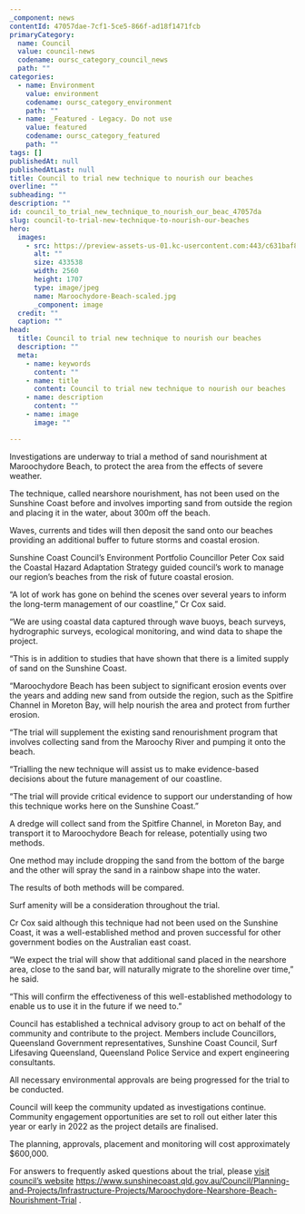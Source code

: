 ```yaml
---
_component: news
contentId: 47057dae-7cf1-5ce5-866f-ad18f1471fcb
primaryCategory:
  name: Council
  value: council-news
  codename: oursc_category_council_news
  path: ""
categories:
  - name: Environment
    value: environment
    codename: oursc_category_environment
    path: ""
  - name: _Featured - Legacy. Do not use
    value: featured
    codename: oursc_category_featured
    path: ""
tags: []
publishedAt: null
publishedAtLast: null
title: Council to trial new technique to nourish our beaches
overline: ""
subheading: ""
description: ""
id: council_to_trial_new_technique_to_nourish_our_beac_47057da
slug: council-to-trial-new-technique-to-nourish-our-beaches
hero:
  images:
    - src: https://preview-assets-us-01.kc-usercontent.com:443/c631baf8-1b46-001f-580c-d0001b68b4a8/efa8393d-0c13-4364-8ef1-785be69f89e6/Maroochydore-Beach-scaled.jpg
      alt: ""
      size: 433538
      width: 2560
      height: 1707
      type: image/jpeg
      name: Maroochydore-Beach-scaled.jpg
      _component: image
  credit: ""
  caption: ""
head:
  title: Council to trial new technique to nourish our beaches
  description: ""
  meta:
    - name: keywords
      content: ""
    - name: title
      content: Council to trial new technique to nourish our beaches
    - name: description
      content: ""
    - name: image
      image: ""

---
```

Investigations are underway to trial a method of sand nourishment at Maroochydore Beach, to protect the area from the effects of severe weather.

The technique, called nearshore nourishment, has not been used on the Sunshine Coast before and involves importing sand from outside the region and placing it in the water, about 300m off the beach.

Waves, currents and tides will then deposit the sand onto our beaches providing an additional buffer to future storms and coastal erosion.

Sunshine Coast Council’s Environment Portfolio Councillor Peter Cox said the Coastal Hazard Adaptation Strategy guided council’s work to manage our region’s beaches from the risk of future coastal erosion.

“A lot of work has gone on behind the scenes over several years to inform the long-term management of our coastline,” Cr Cox said.

“We are using coastal data captured through wave buoys, beach surveys, hydrographic surveys, ecological monitoring, and wind data to shape the project.

“This is in addition to studies that have shown that there is a limited supply of sand on the Sunshine Coast.

“Maroochydore Beach has been subject to significant erosion events over the years and adding new sand from outside the region, such as the Spitfire Channel in Moreton Bay, will help nourish the area and protect from further erosion.

“The trial will supplement the existing sand renourishment program that involves collecting sand from the Maroochy River and pumping it onto the beach.

“Trialling the new technique will assist us to make evidence-based decisions about the future management of our coastline.

“The trial will provide critical evidence to support our understanding of how this technique works here on the Sunshine Coast.”

A dredge will collect sand from the Spitfire Channel, in Moreton Bay, and transport it to Maroochydore Beach for release, potentially using two methods.

One method may include dropping the sand from the bottom of the barge and the other will spray the sand in a rainbow shape into the water.

The results of both methods will be compared.

Surf amenity will be a consideration throughout the trial.

Cr Cox said although this technique had not been used on the Sunshine Coast, it was a well-established method and proven successful for other government bodies on the Australian east coast.

“We expect the trial will show that additional sand placed in the nearshore area, close to the sand bar, will naturally migrate to the shoreline over time,” he said.

“This will confirm the effectiveness of this well-established methodology to enable us to use it in the future if we need to.”

Council has established a technical advisory group to act on behalf of the community and contribute to the project. Members include Councillors, Queensland Government representatives, Sunshine Coast Council, Surf Lifesaving Queensland, Queensland Police Service and expert engineering consultants.

All necessary environmental approvals are being progressed for the trial to be conducted.

Council will keep the community updated as investigations continue. Community engagement opportunities are set to roll out either later this year or early in 2022 as the project details are finalised.

The planning, approvals, placement and monitoring will cost approximately $600,000.

For answers to frequently asked questions about the trial, please [visit council’s website](https://www.sunshinecoast.qld.gov.au/Council/Planning-and-Projects/Infrastructure-Projects/Maroochydore-Nearshore-Beach-Nourishment-Trial)
&#x20;<https://www.sunshinecoast.qld.gov.au/Council/Planning-and-Projects/Infrastructure-Projects/Maroochydore-Nearshore-Beach-Nourishment-Trial>
.
